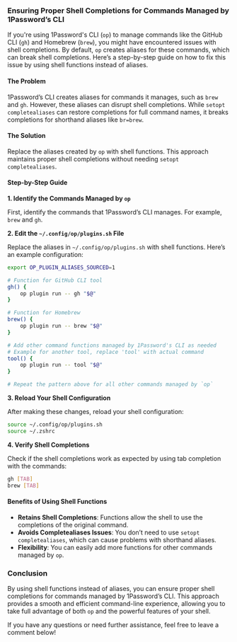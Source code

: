 ### Ensuring Proper Shell Completions for Commands Managed by 1Password’s CLI

If you're using 1Password's CLI (`op`) to manage commands like the GitHub CLI (`gh`) and Homebrew (`brew`), you might have encountered issues with shell completions. By default, `op` creates aliases for these commands, which can break shell completions. Here’s a step-by-step guide on how to fix this issue by using shell functions instead of aliases.

#### The Problem

1Password’s CLI creates aliases for commands it manages, such as `brew` and `gh`. However, these aliases can disrupt shell completions. While `setopt completealiases` can restore completions for full command names, it breaks completions for shorthand aliases like `br=brew`.

#### The Solution

Replace the aliases created by `op` with shell functions. This approach maintains proper shell completions without needing `setopt completealiases`.

#### Step-by-Step Guide

**1. Identify the Commands Managed by `op`**

First, identify the commands that 1Password’s CLI manages. For example, `brew` and `gh`.

**2. Edit the `~/.config/op/plugins.sh` File**

Replace the aliases in `~/.config/op/plugins.sh` with shell functions. Here’s an example configuration:

```sh
export OP_PLUGIN_ALIASES_SOURCED=1

# Function for GitHub CLI tool
gh() {
    op plugin run -- gh "$@"
}

# Function for Homebrew
brew() {
    op plugin run -- brew "$@"
}

# Add other command functions managed by 1Password's CLI as needed
# Example for another tool, replace 'tool' with actual command
tool() {
    op plugin run -- tool "$@"
}

# Repeat the pattern above for all other commands managed by `op`
```

**3. Reload Your Shell Configuration**

After making these changes, reload your shell configuration:

```sh
source ~/.config/op/plugins.sh
source ~/.zshrc
```

**4. Verify Shell Completions**

Check if the shell completions work as expected by using tab completion with the commands:

```sh
gh [TAB]
brew [TAB]
```

#### Benefits of Using Shell Functions

- **Retains Shell Completions**: Functions allow the shell to use the completions of the original command.
- **Avoids Completealiases Issues**: You don’t need to use `setopt completealiases`, which can cause problems with shorthand aliases.
- **Flexibility**: You can easily add more functions for other commands managed by `op`.

### Conclusion

By using shell functions instead of aliases, you can ensure proper shell completions for commands managed by 1Password’s CLI. This approach provides a smooth and efficient command-line experience, allowing you to take full advantage of both `op` and the powerful features of your shell.

If you have any questions or need further assistance, feel free to leave a comment below!
